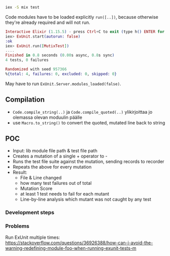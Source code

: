 ```sh
iex -S mix test
```

Code modules have to be loaded explicitly `run([..])`, because otherwise they're
already required and will not run.

```elixir
Interactive Elixir (1.15.5) - press Ctrl+C to exit (type h() ENTER for help)
iex> ExUnit.start(autorun: false)
:ok
iex> ExUnit.run([MutixTest])
....
Finished in 0.8 seconds (0.00s async, 0.8s sync)
4 tests, 0 failures

Randomized with seed 957366
%{total: 4, failures: 0, excluded: 0, skipped: 0}
```

May have to run `ExUnit.Server.modules_loaded(false)`.

## Compilation

- `Code.compile_string(..)` ja `Code.compile_quoted(..)` ylikirjoittaa jo
  olemassa olevan moduulin päälle
- use `Macro.to_string()` to convert the quoted, mutated line back to string

## POC

- Input: lib module file path & test file path
- Creates a mutation of a single + operator to -
- Runs the test file suite against the mutation, sending records to recorder
- Repeats the above for every mutation
- Result:
  - File & Line changed
  - how many test failures out of total
  - Mutation Score
  - at least 1 test needs to fail for each mutant
  - Line-by-line analysis which mutant was not caught by any test

### Development steps

### Problems

Run ExUnit multiple times:
https://stackoverflow.com/questions/36926388/how-can-i-avoid-the-warning-redefining-module-foo-when-running-exunit-tests-m
